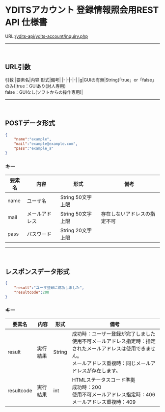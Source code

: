 # YDITSアカウント 登録情報照会用REST API 仕様書
URL:[/ydits-api/ydits-account/inquiry.php](https://api.schnetworks.net/ydits-api/ydits-account/inquiry.php)
** **
<br>

## **URL引数**
引数
|要素名|内容|形式|備考|
|-|-|-|-|
|g|GUIの有無|String(「true」or「false」のみ)|true：GUIあり(対人専用)<br>false：GUIなし(ソフトからの操作専用)|
** **
<br>

## **POSTデータ形式**
```json
{
    "name":"example",
    "mail":"example@example.com", 
    "pass":"example_a"
}
```
### **キー**

|要素名|内容|形式|備考|
|-----|---|----|---|
|name|ユーザ名|String 50文字上限||
|mail|メールアドレス|String 50文字上限|存在しないアドレスの指定不可|
|pass|パスワード|String 20文字上限||
** **
<br>

## **レスポンスデータ形式**
```json
{
    "result":"ユーザ登録に成功しました",
    "resultcode":200
}
```
### **キー**
|要素名|内容|形式|備考|
|-|-|-|-|
|result|実行結果|String|成功時：ユーザー登録が完了しました<br>使用不可メールアドレス指定時：指定されたメールアドレスは使用できません。<br>メールアドレス重複時：同じメールアドレスが存在します。|
|resultcode|実行結果|int|HTMLステータスコード準拠<br>成功時：200<br>使用不可メールアドレス指定時：406<br>メールアドレス重複時：409|